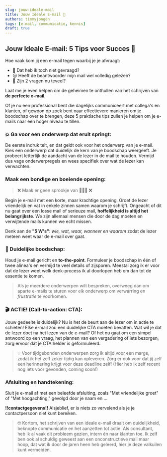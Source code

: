 ```yaml
---
slug: jouw-ideale-mail
title: Jouw Ideale E-mail 📨
authors: timmyjongen
tags: [e-mail, communicatie, kennis]
draft: true
---
```


## Jouw Ideale E-mail: 5 Tips voor Succes 📨

Hoe vaak kom jij een e-mail tegen waarbij je je afvraagt:

-   🤨 Dat heb ik toch niet gevraagd?
-   😒 Heeft de beantwoorder mijn mail wel volledig gelezen?
-   🤔 Zijn 2 vragen nu teveel?

Laat me je even helpen om de geheimen te onthullen van het schrijven van **de perfecte e-mail**.

Of je nu een professional bent die dagelijks communiceert met collega's en klanten, of gewoon op zoek bent naar effectievere manieren om je boodschap over te brengen, deze 5 praktische tips zullen je helpen om je e-mails naar een hoger niveau te tillen.

### 💥 Ga voor een onderwerp dat eruit springt:

De eerste indruk telt, en dat geldt ook voor het onderwerp van je e-mail. Kies een onderwerp dat duidelijk de kern van je boodschap weergeeft. Je probeert letterlijk de aandacht van de lezer in de mail te houden. Vermijd dus vage onderwerpregels en wees specifiek over wat de lezer kan verwachten.

### Maak een bondige en boeiende opening:

> ❌ Maak er geen sprookje van 🧝🏼‍♀️ ❌

Begin je e-mail met een korte, maar krachtige opening. Groet de lezer vriendelijk en vat in enkele zinnen samen waarom je schrijft. Ongeacht of dit nu gaat over een losse mail of serieuze mail, **hoffelijkheid is altijd het belangrijkste**. We zijn allemaal mensen die door de dag moeten en verwijtende mails kunnen we echt missen.

Denk aan de **"5 W's"**: _wie, wat, waar, wanneer en waarom_ zodat de lezer meteen weet waar de e-mail over gaat.

### 🎯 Duidelijke boodschap:

Houd je e-mail gericht en **to-the-point**. Formuleer je boodschap in één of twee alinea's en vermijd te veel details of zijsporen. Meestal zorg ik er voor dat de lezer weet welk denk-process ik al doorlopen heb om dan tot de essentie te komen.

> Als je meerdere onderwerpen wilt bespreken, overweeg dan om aparte e-mails te sturen voor elk onderwerp om verwarring en _frustratie_ te voorkomen.

### 🎬 ACTIE! (Call-to-action: CTA):

Jouw gedeelte is duidelijk? Nu is het de beurt aan de lezer om in actie te schieten!
Elke e-mail zou een duidelijke CTA moeten bevatten. Wat wil je dat de lezer doet na het lezen van de e-mail? Of het nu gaat om een simpel antwoord op een vraag, het plannen van een vergadering of iets bezorgen, zorg ervoor dat je CTA helder is geformuleerd.

> 💡 Voor tijdgebonden onderwerpen zorg ik altijd voor een marge, zodat ik het zelf zeker tijdig kan opleveren.
> Zorg er ook voor dat jij zelf een herinnering krijgt voor deze deadline zelf! (Hier heb ik zelf recent nog iets voor gevonden, coming soon!)

### Afsluiting en handtekening:

Sluit je e-mail af met een beleefde afsluiting, zoals "Met vriendelijke groet" of "Met hoogachting," gevolgd door je naam en ...

**!!contactgegevens!!** Alsjeblief, er is niets zo vervelend als je je contactpersoon niet kunt bereiken.

> 🤓 Kortom, het schrijven van een ideale e-mail draait om duidelijkheid, beknopte communicatie en het aanzetten tot actie.
> Als consultant, heb ik al vaak dit probleem gezien, intern én naar klanten toe. Ik zelf ben ook al schuldig geweest aan een onconstructieve mail maar hoop, dat wat ik door de jaren heen heb geleerd, hier je deze valkuilen kunt vermeiden.
